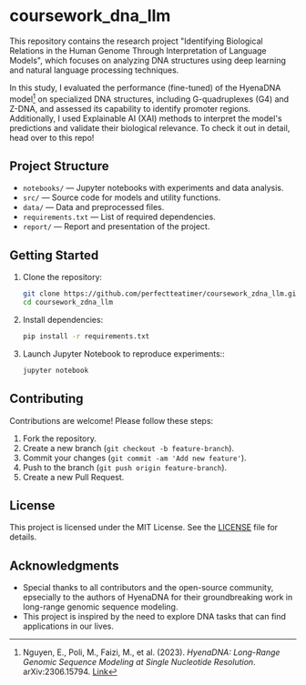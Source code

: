 # coursework_dna_llm

This repository contains the research project "Identifying Biological Relations in the Human Genome Through Interpretation of Language Models", which focuses on analyzing DNA structures using deep learning and natural language processing techniques.

In this study, I evaluated the performance (fine-tuned) of the HyenaDNA model[^1] on specialized DNA structures, including G-quadruplexes (G4) and Z-DNA, and assessed its capability to identify promoter regions. Additionally, I used Explainable AI (XAI) methods to interpret the model's predictions and validate their biological relevance. To check it out in detail, head over to this repo!

## Project Structure

- `notebooks/` — Jupyter notebooks with experiments and data analysis.
- `src/` — Source code for models and utility functions.
- `data/` — Data and preprocessed files.
- `requirements.txt` — List of required dependencies.
- `report/` — Report and presentation of the project.

## Getting Started

1. Clone the repository:
   ```bash
   git clone https://github.com/perfectteatimer/coursework_zdna_llm.git
   cd coursework_zdna_llm
   ```
2. Install dependencies:
   ```bash
   pip install -r requirements.txt
   ``` 
3. Launch Jupyter Notebook to reproduce experiments::
   ```bash
   jupyter notebook
   ``` 
## Contributing

Contributions are welcome! Please follow these steps:

1. Fork the repository.
2. Create a new branch (`git checkout -b feature-branch`).
3. Commit your changes (`git commit -am 'Add new feature'`).
4. Push to the branch (`git push origin feature-branch`).
5. Create a new Pull Request.

## License

This project is licensed under the MIT License. See the [LICENSE](LICENSE) file for details.

## Acknowledgments

- Special thanks to all contributors and the open-source community, epsecially to the authors of HyenaDNA for their groundbreaking work in long-range genomic sequence modeling.
- This project is inspired by the need to explore DNA tasks that can find applications in our lives.

[^1]: Nguyen, E., Poli, M., Faizi, M., et al. (2023). *HyenaDNA: Long-Range Genomic Sequence Modeling at Single Nucleotide Resolution*. arXiv:2306.15794. [Link](https://arxiv.org/abs/2306.15794)
